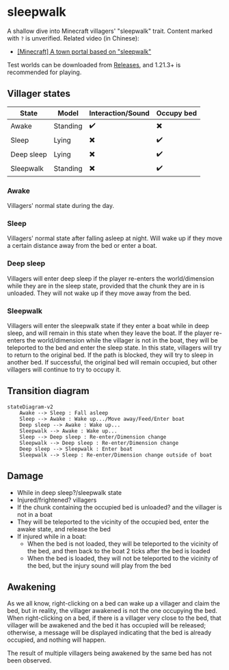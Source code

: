 # sleepwalk

A shallow dive into Minecraft villagers' "sleepwalk" trait. Content marked with `?` is unverified. Related video (in Chinese):

- [[Minecraft] A town portal based on "sleepwalk"](https://www.bilibili.com/video/BV1gmr8YmES8/)

Test worlds can be downloaded from [Releases](https://github.com/PRO-2684/sleepwalk/releases), and 1.21.3+ is recommended for playing.

## Villager states

| State  | Model  | Interaction/Sound | Occupy bed  |
| --- | --- | ----- | --- |
| Awake  | Standing  | ✔️    | ✖️  |
| Sleep  | Lying  | ✖️    | ✔️  |
| Deep sleep  | Lying  | ✖️    | ✔️  |
| Sleepwalk  | Standing  | ✖️    | ✔️  |

### Awake

Villagers' normal state during the day.

### Sleep

Villagers' normal state after falling asleep at night. Will wake up if they move a certain distance away from the bed or enter a boat.

### Deep sleep

Villagers will enter deep sleep if the player re-enters the world/dimension while they are in the sleep state, provided that the chunk they are in is unloaded. They will not wake up if they move away from the bed.

### Sleepwalk

Villagers will enter the sleepwalk state if they enter a boat while in deep sleep, and will remain in this state when they leave the boat. If the player re-enters the world/dimension while the villager is not in the boat, they will be teleported to the bed and enter the sleep state. In this state, villagers will try to return to the original bed. If the path is blocked, they will try to sleep in another bed. If successful, the original bed will remain occupied, but other villagers will continue to try to occupy it.

## Transition diagram

```mermaid
stateDiagram-v2
    Awake --> Sleep : Fall asleep
    Sleep --> Awake : Wake up.../Move away/Feed/Enter boat
    Deep sleep --> Awake : Wake up...
    Sleepwalk --> Awake : Wake up...
    Sleep --> Deep sleep : Re-enter/Dimension change
    Sleepwalk --> Deep sleep : Re-enter/Dimension change
    Deep sleep --> Sleepwalk : Enter boat
    Sleepwalk --> Sleep : Re-enter/Dimension change outside of boat
```

## Damage

- While in deep sleep?/sleepwalk state
- Injured/frightened? villagers
- If the chunk containing the occupied bed is unloaded? and the villager is not in a boat
- They will be teleported to the vicinity of the occupied bed, enter the awake state, and release the bed
- If injured while in a boat:
    - When the bed is not loaded, they will be teleported to the vicinity of the bed, and then back to the boat 2 ticks after the bed is loaded
    - When the bed is loaded, they will not be teleported to the vicinity of the bed, but the injury sound will play from the bed

## Awakening

As we all know, right-clicking on a bed can wake up a villager and claim the bed, but in reality, the villager awakened is not the one occupying the bed. When right-clicking on a bed, if there is a villager very close to the bed, that villager will be awakened and the bed it has occupied will be released; otherwise, a message will be displayed indicating that the bed is already occupied, and nothing will happen.

The result of multiple villagers being awakened by the same bed has not been observed.
